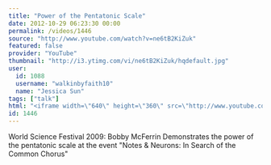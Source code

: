 ```yaml
---
title: "Power of the Pentatonic Scale"
date: 2012-10-29 06:23:30 00:00
permalink: /videos/1446
source: "http://www.youtube.com/watch?v=ne6tB2KiZuk"
featured: false
provider: "YouTube"
thumbnail: "http://i3.ytimg.com/vi/ne6tB2KiZuk/hqdefault.jpg"
user:
  id: 1088
  username: "walkinbyfaith10"
  name: "Jessica Sun"
tags: ["talk"]
html: "<iframe width=\"640\" height=\"360\" src=\"http://www.youtube.com/embed/ne6tB2KiZuk?wmode=transparent&fs=1&feature=oembed\" frameborder=\"0\" allowfullscreen></iframe>"
id: 1446
---
```


World Science Festival 2009: Bobby McFerrin Demonstrates the power of the pentatonic scale at the event "Notes & Neurons: In Search of the Common Chorus"